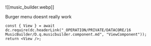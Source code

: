 
![[music_builder.webp]]


Burger menu doesnt really work

```datacorejsx
const { View } = await dc.require(dc.headerLink("_OPERATION/PRIVATE/DATACORE/16 MusicBuilder/D.q.musicbuilder.component.md", "ViewComponent"));
return <View />;
```

